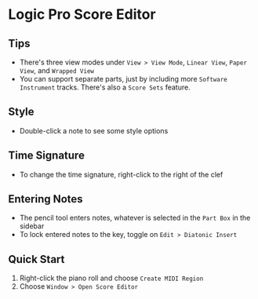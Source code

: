 # Logic Pro Score Editor

## Tips

- There's three view modes under `View > View Mode`, `Linear View`, `Paper View`, and `Wrapped View`
- You can support separate parts, just by including more `Software Instrument` tracks. There's also a `Score Sets` feature.

## Style

- Double-click a note to see some style options

## Time Signature

- To change the time signature, right-click to the right of the clef

## Entering Notes

- The pencil tool enters notes, whatever is selected in the `Part Box` in the sidebar
- To lock entered notes to the key, toggle on `Edit > Diatonic Insert`

## Quick Start

1. Right-click the piano roll and choose `Create MIDI Region`
2. Choose `Window > Open Score Editor`
